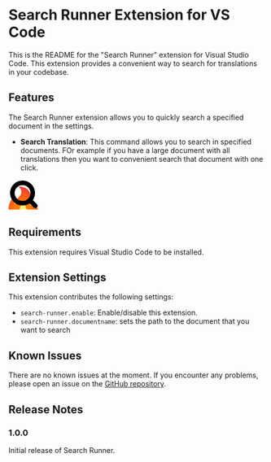 # Search Runner Extension for VS Code

This is the README for the "Search Runner" extension for Visual Studio Code. This extension provides a convenient way to search for translations in your codebase.

## Features

The Search Runner extension allows you to quickly search a specified document in the settings.

- **Search Translation**: This command allows you to search in specified documents. FOr example if you have a large document with all translations then you want to convenient search that document with one click.

![Search Translation](images/search-runner.png)

## Requirements

This extension requires Visual Studio Code to be installed.

## Extension Settings

This extension contributes the following settings:

- `search-runner.enable`: Enable/disable this extension.
- `search-runner.documentname`: sets the path to the document that you want to search

## Known Issues

There are no known issues at the moment. If you encounter any problems, please open an issue on the [GitHub repository](https://github.com/yourusername/search-runner).

## Release Notes

### 1.0.0

Initial release of Search Runner.